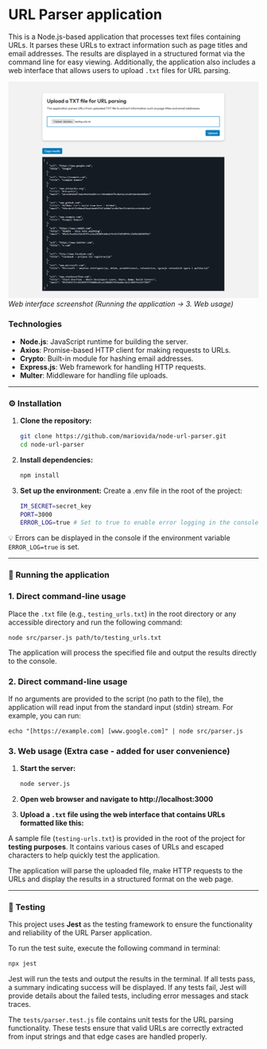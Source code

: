 # URL Parser application

This is a Node.js-based application that processes text files containing URLs. It parses these URLs to extract information such as page titles and email addresses. The results are displayed in a structured format via the command line for easy viewing. Additionally, the application also includes a web interface that allows users to upload `.txt` files for URL parsing.

![Web interface screenshot](web_interface.png)
<em>Web interface screenshot (Running the application -> 3. Web usage)</em>

### Technologies

- **Node.js**: JavaScript runtime for building the server.
- **Axios**: Promise-based HTTP client for making requests to URLs.
- **Crypto**: Built-in module for hashing email addresses.
- **Express.js**: Web framework for handling HTTP requests.
- **Multer**: Middleware for handling file uploads.

<hr/>

### ⚙️ Installation

1. **Clone the repository:**

   ```bash
   git clone https://github.com/mariovida/node-url-parser.git
   cd node-url-parser
   ```

2. **Install dependencies:**

   ```bash
   npm install
   ```

3. **Set up the environment:**
   Create a .env file in the root of the project:

   ```bash
   IM_SECRET=secret_key
   PORT=3000
   ERROR_LOG=true # Set to true to enable error logging in the console, false or omit to disable
   ```

💡 Errors can be displayed in the console if the environment variable `ERROR_LOG=true` is set.

<hr/>

### 🚀 Running the application

### ️1. Direct command-line usage

Place the `.txt` file (e.g., `testing_urls.txt`) in the root directory or any accessible directory and run the following command:

    node src/parser.js path/to/testing_urls.txt

The application will process the specified file and output the results directly to the console.

### ️2. Direct command-line usage

If no arguments are provided to the script (no path to the file), the application will read input from the standard input (stdin) stream. For example, you can run:

    echo "[https://example.com] [www.google.com]" | node src/parser.js

### ️3. Web usage (Extra case - added for user convenience)

1. **Start the server:**

   ```bash
   node server.js
   ```

2. **Open web browser and navigate to http://localhost:3000**

3. **Upload a `.txt` file using the web interface that contains URLs formatted like this:**

A sample file (`testing-urls.txt`) is provided in the root of the project for <b>testing purposes</b>. It contains various cases of URLs and escaped characters to help quickly test the application.

The application will parse the uploaded file, make HTTP requests to the URLs and display the results in a structured format on the web page.

<hr/>

### 🧪 Testing

This project uses **Jest** as the testing framework to ensure the functionality and reliability of the URL Parser application.

To run the test suite, execute the following command in terminal:

```bash
npx jest
```

Jest will run the tests and output the results in the terminal. If all tests pass, a summary indicating success will be displayed. If any tests fail, Jest will provide details about the failed tests, including error messages and stack traces.

The `tests/parser.test.js` file contains unit tests for the URL parsing functionality. These tests ensure that valid URLs are correctly extracted from input strings and that edge cases are handled properly.
